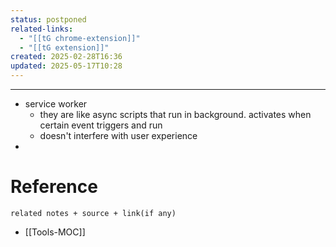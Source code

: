```yaml
---
status: postponed
related-links:
  - "[[tG chrome-extension]]"
  - "[[tG extension]]"
created: 2025-02-28T16:36
updated: 2025-05-17T10:28
---
```

---
- service worker
	- they are like async scripts that run in background. activates when certain event triggers and run
	- doesn't interfere with user experience
- 


# Reference
`related notes + source + link(if any)`
 
- [[Tools-MOC]]